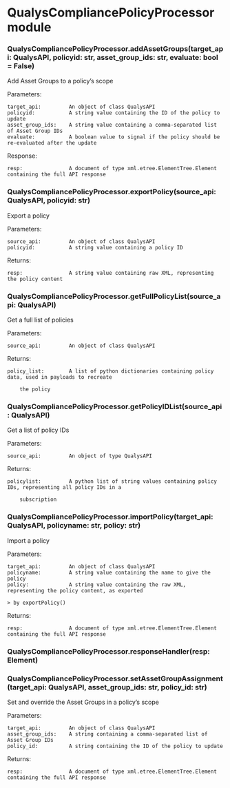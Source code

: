 # QualysCompliancePolicyProcessor module

### QualysCompliancePolicyProcessor.addAssetGroups(target_api: QualysAPI, policyid: str, asset_group_ids: str, evaluate: bool = False)
Add Asset Groups to a policy’s scope

Parameters:

    target_api:         An object of class QualysAPI
    policyid:           A string value containing the ID of the policy to update
    asset_group_ids:    A string value containing a comma-separated list of Asset Group IDs
    evaluate:           A boolean value to signal if the policy should be re-evaluated after the update

Response:

    resp:               A document of type xml.etree.ElementTree.Element containing the full API response

### QualysCompliancePolicyProcessor.exportPolicy(source_api: QualysAPI, policyid: str)
Export a policy

Parameters:

    source_api:         An object of class QualysAPI
    policyid:           A string value containing a policy ID

Returns:

    resp:               A string value containing raw XML, representing the policy content

### QualysCompliancePolicyProcessor.getFullPolicyList(source_api: QualysAPI)
Get a full list of policies

Parameters:

    source_api:         An object of class QualysAPI

Returns:

    policy_list:        A list of python dictionaries containing policy data, used in payloads to recreate

        the policy

### QualysCompliancePolicyProcessor.getPolicyIDList(source_api: QualysAPI)
Get a list of policy IDs

Parameters:

    source_api:         An object of type QualysAPI

Returns:

    policylist:         A python list of string values containing policy IDs, representing all policy IDs in a

        subscription

### QualysCompliancePolicyProcessor.importPolicy(target_api: QualysAPI, policyname: str, policy: str)
Import a policy

Parameters:

    target_api:         An object of class QualysAPI
    policyname:         A string value containing the name to give the policy
    policy:             A string value containing the raw XML, representing the policy content, as exported

    > by exportPolicy()

Returns:

    resp:               A document of type xml.etree.ElementTree.Element containing the full API response

### QualysCompliancePolicyProcessor.responseHandler(resp: Element)

### QualysCompliancePolicyProcessor.setAssetGroupAssignment(target_api: QualysAPI, asset_group_ids: str, policy_id: str)
Set and override the Asset Groups in a policy’s scope

Parameters:

    target_api:         An object of class QualysAPI
    asset_group_ids:    A string containing a comma-separated list of Asset Group IDs
    policy_id:          A string containing the ID of the policy to update

Returns:

    resp:               A document of type xml.etree.ElementTree.Element containing the full API response
